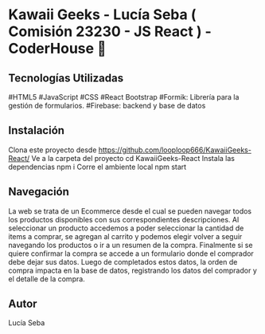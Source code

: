 # Kawaii Geeks - Lucía Seba ( Comisión 23230 - JS React ) - CoderHouse 🚀

## Tecnologías Utilizadas

#HTML5
#JavaScript
#CSS
#React Bootstrap
#Formik: Librería para la gestión de formularios.
#Firebase: backend y base de datos

## Instalación
Clona este proyecto desde https://github.com/looploop666/KawaiiGeeks-React/
Ve a la carpeta del proyecto cd KawaiiGeeks-React
Instala las dependencias npm i
Corre el ambiente local npm start

## Navegación
La web se trata de un Ecommerce desde el cual se pueden navegar todos los productos disponibles con sus correspondientes descripciones.
Al seleccionar un producto accedemos a poder seleccionar la cantidad de items a comprar, se agregan al carrito y podemos elegir volver a seguir navegando los productos
o ir a un resumen de la compra. Finalmente si se quiere confirmar la compra se accede a un formulario donde el comprador debe dejar sus datos. Luego de completados estos datos, la orden de compra impacta en la base de datos, registrando los datos del comprador y el detalle de la compra.



## Autor
Lucía Seba